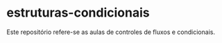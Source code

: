 # estruturas-condicionais
Este repositório refere-se as aulas de controles de fluxos e condicionais.
